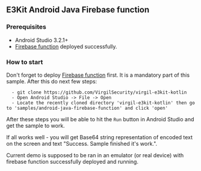 ## E3Kit Android Java Firebase function

### Prerequisites
  - Android Studio 3.2.1+
  - [Firebase function](https://github.com/VirgilSecurity/virgil-e3kit-firebase-func) deployed successfully.

### How to start
Don't forget to deploy [Firebase function](https://github.com/VirgilSecurity/virgil-e3kit-firebase-func) first. It is a mandatory part of this sample. After this do next few steps:

```
  - git clone https://github.com/VirgilSecurity/virgil-e3kit-kotlin
  - Open Android Studio -> File -> Open
  - Locate the recently cloned directory 'virgil-e3kit-kotlin' then go to 'samples/android-java-firebase-function' and click 'open'
```

After these steps you will be able to hit the `Run` button in Android Studio and get the sample to work.

If all works well - you will get Base64 string representation of encoded text on the screen and text "Success. Sample finished it's work.".

Current demo is supposed to be ran in an emulator (or real device) with firebase function successfully deployed and running.
